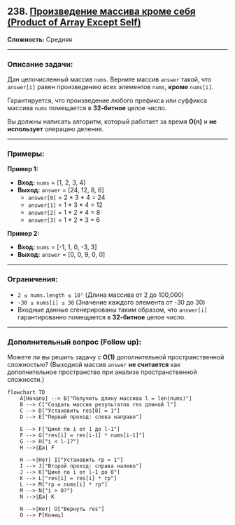 ## 238. [Произведение массива кроме себя (Product of Array Except Self)](https://leetcode.com/problems/product-of-array-except-self/description/)

**Сложность:** Средняя

---

### Описание задачи:

Дан целочисленный массив `nums`. Верните массив `answer` такой, что `answer[i]` равен произведению всех элементов `nums`, **кроме** `nums[i]`.

Гарантируется, что произведение любого префикса или суффикса массива `nums` помещается в **32-битное** целое число.

Вы должны написать алгоритм, который работает за время **O(n)** и **не использует** операцию деления.

---

### Примеры:

**Пример 1:**
*   **Вход:** `nums` = [1, 2, 3, 4]
*   **Выход:** `answer` = [24, 12, 8, 6]
    *   `answer[0]` = 2 * 3 * 4 = 24
    *   `answer[1]` = 1 * 3 * 4 = 12
    *   `answer[2]` = 1 * 2 * 4 = 8
    *   `answer[3]` = 1 * 2 * 3 = 6

**Пример 2:**
*   **Вход:** `nums` = [-1, 1, 0, -3, 3]
*   **Выход:** `answer` = [0, 0, 9, 0, 0]

---

### Ограничения:

*   `2 ≤ nums.length ≤ 10⁵` (Длина массива от 2 до 100,000)
*   `-30 ≤ nums[i] ≤ 30` (Значение каждого элемента от -30 до 30)
*   Входные данные сгенерированы таким образом, что `answer[i]` гарантированно помещается в **32-битное** целое число.

---

### Дополнительный вопрос (Follow up):

Можете ли вы решить задачу с **O(1)** дополнительной пространственной сложностью? (Выходной массив `answer` **не считается** как дополнительное пространство при анализе пространственной сложности.)

```mermaid
flowchart TD
    A[Начало] --> B["Получить длину массива l = len(nums)"]
    B --> C["Создать массив результатов res длиной l"]
    C --> D["Установить res[0] = 1"]
    D --> E["Первый проход: слева направо"]

    E --> F["Цикл по i от 1 до l-1"]
    F --> G["res[i] = res[i-1] * nums[i-1]"]
    G --> H{"i < l-1?"}
    H -->|Да| F

    H -->|Нет| I["Установить rp = 1"]
    I --> J["Второй проход: справа налево"]
    J --> K["Цикл по i от l-1 до 0"]
    K --> L["res[i] = res[i] * rp"]
    L --> M["rp = nums[i] * rp"]
    M --> N{"i > 0?"}
    N -->|Да| K

    N -->|Нет| O["Вернуть res"]
    O --> P[Конец]
```
